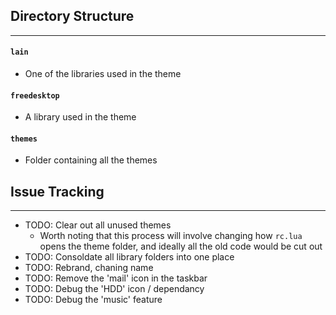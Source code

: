 ## Directory Structure
---
#### `lain`
- One of the libraries used in the theme
#### `freedesktop`
- A library used in the theme
#### `themes` 
- Folder containing all the themes


## Issue Tracking
---
- TODO: Clear out all unused themes
	- Worth noting that this process will involve changing how `rc.lua` opens the theme folder, and ideally all the old code would be cut out
- TODO: Consoldate all library folders into one place
- TODO: Rebrand, chaning name
- TODO: Remove the 'mail' icon in the taskbar
- TODO: Debug the 'HDD' icon / dependancy
- TODO: Debug the 'music' feature

